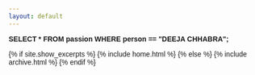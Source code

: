 ```yaml
---
layout: default
---
```

<!DOCTYPE html>
<html lang="en">
<head>
  <meta charset="UTF-8">
  <meta name="viewport" content="width=device-width, initial-scale=1.0">
  <title>{{ page.title }}</title>
  <style>
    body {
      font-family: Arial, sans-serif;
      margin: 20px;
    }

    .sql-query {
      font-family: monospace;
      color: #f45;
      font-weight: bold;
      margin-bottom: 20px; /* Adjust the margin as needed */
    }
  </style>
</head>
<body>

<div class="sql-query">
  <b>SELECT * FROM passion WHERE person == "DEEJA CHHABRA";</b>
</div>

{% if site.show_excerpts %}
  {% include home.html %}
{% else %}
  {% include archive.html %}
{% endif %}

